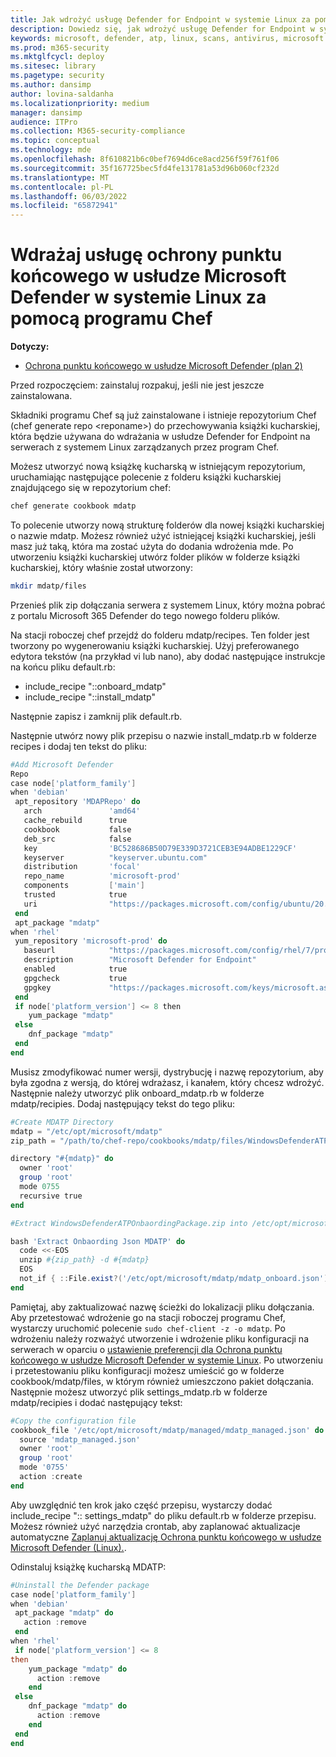 ```yaml
---
title: Jak wdrożyć usługę Defender for Endpoint w systemie Linux za pomocą programu Chef
description: Dowiedz się, jak wdrożyć usługę Defender for Endpoint w systemie Linux za pomocą programu Chef
keywords: microsoft, defender, atp, linux, scans, antivirus, microsoft defender for endpoint (linux)
ms.prod: m365-security
ms.mktglfcycl: deploy
ms.sitesec: library
ms.pagetype: security
ms.author: dansimp
author: lovina-saldanha
ms.localizationpriority: medium
manager: dansimp
audience: ITPro
ms.collection: M365-security-compliance
ms.topic: conceptual
ms.technology: mde
ms.openlocfilehash: 8f610821b6c0bef7694d6ce8acd256f59f761f06
ms.sourcegitcommit: 35f167725bec5fd4fe131781a53d96b060cf232d
ms.translationtype: MT
ms.contentlocale: pl-PL
ms.lasthandoff: 06/03/2022
ms.locfileid: "65872941"
---
```

# <a name="deploy-defender-for-endpoint-on-linux-with-chef"></a>Wdrażaj usługę ochrony punktu końcowego w usłudze Microsoft Defender w systemie Linux za pomocą programu Chef

**Dotyczy:**

- [Ochrona punktu końcowego w usłudze Microsoft Defender (plan 2)](https://go.microsoft.com/fwlink/p/?linkid=2154037) 

Przed rozpoczęciem: zainstaluj rozpakuj, jeśli nie jest jeszcze zainstalowana.

Składniki programu Chef są już zainstalowane i istnieje repozytorium Chef (chef generate repo \<reponame\>) do przechowywania książki kucharskiej, która będzie używana do wdrażania w usłudze Defender for Endpoint na serwerach z systemem Linux zarządzanych przez program Chef.

Możesz utworzyć nową książkę kucharską w istniejącym repozytorium, uruchamiając następujące polecenie z folderu książki kucharskiej znajdującego się w repozytorium chef:

```bash
chef generate cookbook mdatp
```

To polecenie utworzy nową strukturę folderów dla nowej książki kucharskiej o nazwie mdatp. Możesz również użyć istniejącej książki kucharskiej, jeśli masz już taką, która ma zostać użyta do dodania wdrożenia mde.
Po utworzeniu książki kucharskiej utwórz folder plików w folderze książki kucharskiej, który właśnie został utworzony:

```bash
mkdir mdatp/files
```

Przenieś plik zip dołączania serwera z systemem Linux, który można pobrać z portalu Microsoft 365 Defender do tego nowego folderu plików.

Na stacji roboczej chef przejdź do folderu mdatp/recipes. Ten folder jest tworzony po wygenerowaniu książki kucharskiej. Użyj preferowanego edytora tekstów (na przykład vi lub nano), aby dodać następujące instrukcje na końcu pliku default.rb:

- include_recipe "::onboard_mdatp"
- include_recipe "::install_mdatp"

Następnie zapisz i zamknij plik default.rb.

Następnie utwórz nowy plik przepisu o nazwie install_mdatp.rb w folderze recipes i dodaj ten tekst do pliku:

```powershell
#Add Microsoft Defender
Repo
case node['platform_family']
when 'debian'
 apt_repository 'MDAPRepo' do
   arch               'amd64'
   cache_rebuild      true
   cookbook           false
   deb_src            false
   key                'BC528686B50D79E339D3721CEB3E94ADBE1229CF'
   keyserver          "keyserver.ubuntu.com"
   distribution       'focal'
   repo_name          'microsoft-prod'
   components         ['main']
   trusted            true
   uri                "https://packages.microsoft.com/config/ubuntu/20.04/prod"
 end
 apt_package "mdatp"
when 'rhel'
 yum_repository 'microsoft-prod' do
   baseurl            "https://packages.microsoft.com/config/rhel/7/prod/"
   description        "Microsoft Defender for Endpoint"
   enabled            true
   gpgcheck           true
   gpgkey             "https://packages.microsoft.com/keys/microsoft.asc"
 end
 if node['platform_version'] <= 8 then
    yum_package "mdatp"
 else
    dnf_package "mdatp"
 end
end
```

Musisz zmodyfikować numer wersji, dystrybucję i nazwę repozytorium, aby była zgodna z wersją, do której wdrażasz, i kanałem, który chcesz wdrożyć.
Następnie należy utworzyć plik onboard_mdatp.rb w folderze mdatp/recipies. Dodaj następujący tekst do tego pliku:

```powershell
#Create MDATP Directory
mdatp = "/etc/opt/microsoft/mdatp"
zip_path = "/path/to/chef-repo/cookbooks/mdatp/files/WindowsDefenderATPOnboardingPackage.zip"

directory "#{mdatp}" do
  owner 'root'
  group 'root'
  mode 0755
  recursive true
end

#Extract WindowsDefenderATPOnbaordingPackage.zip into /etc/opt/microsoft/mdatp

bash 'Extract Onbaording Json MDATP' do
  code <<-EOS
  unzip #{zip_path} -d #{mdatp}
  EOS
  not_if { ::File.exist?('/etc/opt/microsoft/mdatp/mdatp_onboard.json') }
end
```

Pamiętaj, aby zaktualizować nazwę ścieżki do lokalizacji pliku dołączania.
Aby przetestować wdrożenie go na stacji roboczej programu Chef, wystarczy uruchomić polecenie ``sudo chef-client -z -o mdatp``.
Po wdrożeniu należy rozważyć utworzenie i wdrożenie pliku konfiguracji na serwerach w oparciu o [ustawienie preferencji dla Ochrona punktu końcowego w usłudze Microsoft Defender w systemie Linux](/microsoft-365/security/defender-endpoint/linux-preferences).
Po utworzeniu i przetestowaniu pliku konfiguracji możesz umieścić go w folderze cookbook/mdatp/files, w którym również umieszczono pakiet dołączania. Następnie możesz utworzyć plik settings_mdatp.rb w folderze mdatp/recipies i dodać następujący tekst:

```powershell
#Copy the configuration file
cookbook_file '/etc/opt/microsoft/mdatp/managed/mdatp_managed.json' do
  source 'mdatp_managed.json'
  owner 'root'
  group 'root'
  mode '0755'
  action :create
end
```

Aby uwzględnić ten krok jako część przepisu, wystarczy dodać include_recipe ":: settings_mdatp" do pliku default.rb w folderze przepisu.
Możesz również użyć narzędzia crontab, aby zaplanować aktualizacje automatyczne [Zaplanuj aktualizację Ochrona punktu końcowego w usłudze Microsoft Defender (Linux).](linux-update-MDE-Linux.md).

Odinstaluj książkę kucharską MDATP:

```powershell
#Uninstall the Defender package
case node['platform_family']
when 'debian'
 apt_package "mdatp" do
   action :remove
 end
when 'rhel'
 if node['platform_version'] <= 8
then
    yum_package "mdatp" do
      action :remove
    end
 else
    dnf_package "mdatp" do
      action :remove
    end
 end
end
```

